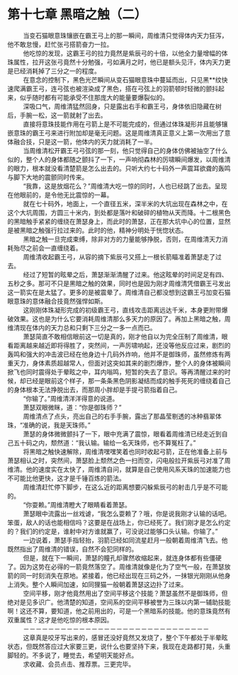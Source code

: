 <h1>第十七章 黑暗之触（二）</h1>
<div id="content">&nbsp&nbsp&nbsp&nbsp&nbsp&nbsp&nbsp&nbsp
 当变石猫眼意珠镶嵌在霸王弓上的那一瞬间，周维清只觉得体内天力狂泻，他不敢怠慢，赶忙张弓搭箭奋力一拉。
 <br/>&nbsp&nbsp&nbsp&nbsp&nbsp&nbsp&nbsp&nbsp
 他吃惊的发现，这霸王弓的拉力竟然是紫辰弓的十倍，以他全力量增幅的体珠属性，拉开这张弓竟然十分勉强，弓如满月之时，他已是额头见汗，体内天力更是已经消耗掉了三分之一的程度。
 <br/>&nbsp&nbsp&nbsp&nbsp&nbsp&nbsp&nbsp&nbsp
 在意念的控制下，黑色光芒瞬间从变石猫眼意珠中蔓延而出，只见黑**纹快速爬满霸王弓，连弓弦也被渲染成了黑色，搭在弓弦上的羽箭顿时轻微的颤抖起来，似乎随时都有可能承受不住那庞大的能量要爆裂似的。
 <br/>&nbsp&nbsp&nbsp&nbsp&nbsp&nbsp&nbsp&nbsp
 深吸口气，周维清猛然回身，只是露出右手和霸王弓，身体依旧隐藏在树后，手腕一松，这一箭就射了出去。
 <br/>&nbsp&nbsp&nbsp&nbsp&nbsp&nbsp&nbsp&nbsp
 直接将意珠技能作用在弓箭上是不可能完成的，但通过体珠凝形并且能够镶嵌意珠的霸王弓来进行附加却是毫无问题。这是周维清真正意义上第一次用出了意体融合技，只是这一箭，他体内的天力就消耗了一半。
 <br/>&nbsp&nbsp&nbsp&nbsp&nbsp&nbsp&nbsp&nbsp
 当周维清松开霸王弓弓弦的那一刻，他只觉得自己的身体仿佛被抽空了什么似的，整个人的身体都随之颤抖了一下，一声响彻森林的厉啸瞬间爆发，以周维清的眼力，根本就没看清楚箭是怎么出去的。只听大约七十码外一声震耳欲聋的轰鸣与脚下大地的震颤同时传来。
 <br/>&nbsp&nbsp&nbsp&nbsp&nbsp&nbsp&nbsp&nbsp
 “我靠，这是放烟花么？”周维清大吃一惊的同时，人也已经跳了出去。呈现在他眼前的，是令他无比震惊的一幕。
 <br/>&nbsp&nbsp&nbsp&nbsp&nbsp&nbsp&nbsp&nbsp
 就在七十码外，地面上，一个直径五米，深半米的大坑出现在森林之中，在这个大坑周围，方圆三十米内，到处都是落叶和破碎的植物从天而降。十二根黑色的黑暗触手紧紧的缠绕在萧瑟身上，而此时的萧瑟，正在那大坑中心的位置，显然是被黑暗之触强行拉过来的。此时的他，精神分明处于恍惚状态。
 <br/>&nbsp&nbsp&nbsp&nbsp&nbsp&nbsp&nbsp&nbsp
 黑暗之触一旦完成束缚，除非对方的力量能够挣脱，否则，在周维清天力消耗殆尽之前会一直缠绕着。
 <br/>&nbsp&nbsp&nbsp&nbsp&nbsp&nbsp&nbsp&nbsp
 周维清收起霸王弓，从容的摘下紫辰弓又搭上一根长箭瞄准着萧瑟走了过去。
 <br/>&nbsp&nbsp&nbsp&nbsp&nbsp&nbsp&nbsp&nbsp
 经过了短暂的眩晕之后，萧瑟渐渐清醒了过来。他这眩晕的时间足足有四、五秒之多。那可不只是黑暗之触的效果，同时也是因为刚才周维清凭借霸王弓发出这一箭实在是太猛了。更多的是被震晕了。周维清自己都没想到这霸王弓加变石猫眼意珠的意体融合技竟然强悍如斯。
 <br/>&nbsp&nbsp&nbsp&nbsp&nbsp&nbsp&nbsp&nbsp
 这刚刚体珠凝形完成的初级霸王弓，直线攻击距离远达千米，本身更附带爆破效果。这也是为什么它要消耗周维清那么多天力的原因了。再加上黑暗之触，周维清现在体内的天力总和只剩下三分之一多一点而已。
 <br/>&nbsp&nbsp&nbsp&nbsp&nbsp&nbsp&nbsp&nbsp
 萧瑟简直不敢相信眼前这一切是真的，刚才他自以为完全压制了周维清，眼看距离越来越近即将得胜了，突然间，一声厉啸响起，还没等他反应过来，剧烈的轰鸣和强大的冲击波已经在他身边十几码外炸响，他并不是御珠师，虽然修炼有两重天力，身体素质超越常人，但面对这突如其来的剧烈爆炸，整个人的身体被瞬间掀飞也同时震得处于晕眩之中，耳内嗡鸣，短暂的失去了意识。等再清醒过来的时候，却已经是眼前这个样子，那一条条黑色阴影凝结而成的触手死死的缠绕着自己的身体根本无法挣脱出去，而那周小胖却是手提弓箭指着自己。
 <br/>&nbsp&nbsp&nbsp&nbsp&nbsp&nbsp&nbsp&nbsp
 “你输了。”周维清洋洋得意的说道。
 <br/>&nbsp&nbsp&nbsp&nbsp&nbsp&nbsp&nbsp&nbsp
 萧瑟双眼微眯，道：“你是御珠师？”
 <br/>&nbsp&nbsp&nbsp&nbsp&nbsp&nbsp&nbsp&nbsp
 周维清点了点头，亮出自己的右手手腕，露出了那晶莹剔透的冰种翡翠体珠，“准确的说，我是天珠师。”
 <br/>&nbsp&nbsp&nbsp&nbsp&nbsp&nbsp&nbsp&nbsp
 萧瑟的身体微微颤抖了一下，眼中充满了震惊，眼看着周维清已经走近到自己五十码之内，颓然道：“我认输。输给一名天珠师，也不算冤枉了。”
 <br/>&nbsp&nbsp&nbsp&nbsp&nbsp&nbsp&nbsp&nbsp
 将黑暗之触快速解除，周维清嘿嘿笑着也同时收起弓箭，正在他准备上前与萧瑟相认之时，突然间，萧瑟脸上颓然之色一扫而空，闪电般拉开紫辰弓对准了周维清。他的速度实在太快了，周维清自问，就算是自己使用风系天珠的加速能力也不可能比他更快，这才是千锤百炼的箭法。
 <br/>&nbsp&nbsp&nbsp&nbsp&nbsp&nbsp&nbsp&nbsp
 周维清赶忙停下脚步，在这么近的距离想要闪躲紫辰弓的射击几乎是不可能的。
 <br/>&nbsp&nbsp&nbsp&nbsp&nbsp&nbsp&nbsp&nbsp
 “你耍赖。”周维清瞪大了眼睛看着萧瑟。
 <br/>&nbsp&nbsp&nbsp&nbsp&nbsp&nbsp&nbsp&nbsp
 萧瑟眼中流露出一丝戏谑，“我怎么耍赖了？哦，你是说我刚才认输的话吧。笨蛋，敌人的话也能相信吗？这要是在战场上，你已经死了。我们刚才是怎么约定的？我们的约定是，谁射中对方谁就赢了，可没说过能够口头认输。你输了。”
 <br/>&nbsp&nbsp&nbsp&nbsp&nbsp&nbsp&nbsp&nbsp
 一边说着，萧瑟手指轻抬，羽箭已经如同流星赶月一般朝着周维清飞去。他既然指出了周维清的错误，自然不会犯同样的。
 <br/>&nbsp&nbsp&nbsp&nbsp&nbsp&nbsp&nbsp&nbsp
 但是，就在下一瞬间，萧瑟的瞳孔却骤然收缩起来，就连身体都有些僵硬了。因为这势在必得的一箭竟然落空了。周维清就像是化为了空气一般，在萧瑟放箭的同一时刻消失在原地。紧接着，他已经出现在三码之外，一抹银光刚刚从他身上消失。整个人瞬间加速，如同狸猫一般朝着萧瑟这边扑了过来。
 <br/>&nbsp&nbsp&nbsp&nbsp&nbsp&nbsp&nbsp&nbsp
 空间平移，刚才他竟然用出了空间平移这个技能？萧瑟虽然不是御珠师，但绝对是见多识广。他清楚的知道，空间系的空间平移被誉为三珠以内第一辅助技能啊！这还不算，要知道，他之前用出的，可是一个黑暗系的技能。他的意珠竟然有双重属性？这才是他吃惊的根本原因。
 <br/>&nbsp&nbsp&nbsp&nbsp&nbsp&nbsp&nbsp&nbsp
 －－－－－－－－－－－－－－－－－－－－－－－－－－－－－－
 <br/>&nbsp&nbsp&nbsp&nbsp&nbsp&nbsp&nbsp&nbsp
 这章真是咬牙写出来的，感冒还没好竟然又发烧了，整个下午都处于半晕眩状态，但既然答应过大家要三更，说什么也要坚持下来，我现在走路都打晃，头重脚轻的。不多说了，睡觉去，希望明天能好点。
 <br/>&nbsp&nbsp&nbsp&nbsp&nbsp&nbsp&nbsp&nbsp
 求收藏、会员点击、推荐票。三更完毕。
 <br/>&nbsp&nbsp&nbsp&nbsp&nbsp&nbsp&nbsp&nbsp
</div>
